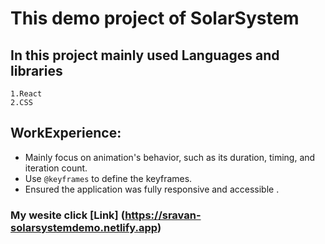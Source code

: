 # This demo project of SolarSystem
## In this project mainly used Languages and libraries
    1.React
    2.CSS
## WorkExperience:
- Mainly focus on  animation's behavior, such as its duration, timing, and iteration count.
- Use `@keyframes` to define the keyframes.
- Ensured the application was fully responsive and accessible .
### My wesite  click [Link] (https://sravan-solarsystemdemo.netlify.app)
    
